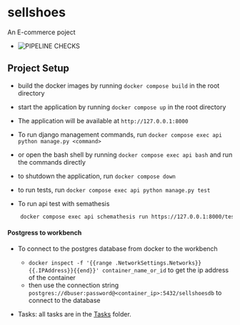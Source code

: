 # sellshoes
An E-commerce poject 

- ![PIPELINE CHECKS](https://github.com/believeohiozua/sellshoes/actions/workflows/cicd.yml/badge.svg?branch=main)


## Project Setup
- build the docker images by running `docker compose build` in the root directory
- start the application by running `docker compose up` in the root directory
- The application will be available at `http://127.0.0.1:8000`
- To run django management commands, run `docker compose exec api python manage.py <command>`
- or open the bash shell by running `docker compose exec api bash` and run the commands directly 
- to shutdown the application, run `docker compose down`
- to run tests, run `docker compose exec api python manage.py test`

- To run api test with semathesis 
```bash
    docker compose exec api schemathesis run https://127.0.0.1:8000/test/swagger.json --request-tls-verify=false -v
```

#### Postgress to workbench
- To connect to the postgres database from docker to the workbench
    - `docker inspect -f '{{range .NetworkSettings.Networks}}{{.IPAddress}}{{end}}' container_name_or_id` to get the ip address of the container
    - then use the connection string `postgres://dbuser:password@<container_ip>:5432/sellshoesdb` to connect to the database


- Tasks: all tasks are in the [Tasks](./Tasks) folder.